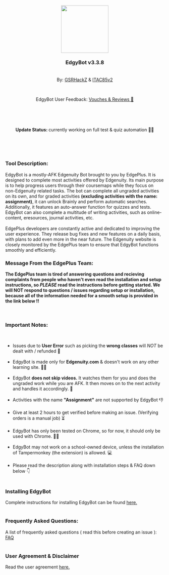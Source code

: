 <br><br>
<h3 align="center">
  <img style="width:150px;margin:0 auto;" src="https://github.com/GSRHackZ/EdgyBot_Edgenuity_Bot/blob/main/edgePlus2.png?raw=true"><br><br>
  EdgyBot v3.3.8<br><br>
</h3>
<p align="center">By: <a href="https://github.com/GSRHackZ" target="_self">GSRHackZ</a> & <a href="https://github.com/ITAC85v2" target="_self">ITAC85v2</a></p><br>
<p align="center">EdgyBot User Feedback: <a href="https://www.instagram.com/stories/highlights/18173927047266546/"> Vouches & Reviews 🤩</a></p>
<br><br><br>
<p align="center"><b>Update Status: </b>currently working on full test & quiz automation 😵‍💫</p>
<br><br><br>
<h3>Tool Description:</h3>
<p>EdgyBot is a mostly-AFK Edgenuity Bot brought to you by EdgePlus. It is designed to complete most activities offered by Edgenuity. Its main purpose is to help progress users through their coursemaps while they focus on non-Edgenuity related tasks. The bot can complete all ungraded activities on its own, and for graded activities <b>(excluding activities with the name: assignment)</b>, it can unlock Brainly and perform automatic searches. Additionally, it features an auto-answer function for quizzes and tests. EdgyBot can also complete a multitude of writing activities, such as online-content, eresources, journal activities, etc.<br><br>EdgePlus developers are constantly active and dedicated to improving the user experience. They release bug fixes and new features on a daily basis, with plans to add even more in the near future. The Edgenuity website is closely monitored by the EdgePlus team to ensure that EdgyBot functions smoothly and efficiently.</p>
<h3>Message From the EdgePlus Team:</h3>
<b>The EdgePlus team is tired of answering questions and recieving complaints from people who haven't even read the installation and setup instructions, so <i>PLEASE</i> read the instructions before getting started. We will NOT respond to questions / issues regarding setup or installation, because all of the information needed for a smooth setup is provided in the link below ‼</b>
<br><br><br>
<h3>Important Notes:</h3><br>
<ul>
<li>Issues due to <b>User Error</b> such as picking the <b>wrong classes</b> will <i>NOT</i> be dealt with / refunded 🔴</li><br>
<li>EdgyBot is made only for <b>Edgenuity.com</b> & doesn't work on any other learning site. 🙅‍♂️</li><br>
<li>EdgyBot <b>does not skip videos.</b> It watches them for you and does the ungraded work while you are AFK. It then moves on to the next activity and handles it accordingly. 🎥</li><br>
<li>Activities with the name <b>"Assignment"</b> are not supported by EdgyBot 👎</li><br>
<li>Give at least 2 hours to get verified before making an issue. (Verifying orders is a manual job) ⏳</li><br>
<li>EdgyBot has only been tested on Chrome, so for now, it should only be used with Chrome. 🤷‍♂️</li><br>
<li>EdgyBot may not work on a school-owned device, unless the installation of Tampermonkey (the extension) is allowed. 💻</li><br>
<li>Please read the description along with installation steps & FAQ down below 👇</li><br>
</ul>
<h3>Installing EdgyBot</h3>
Complete instructions for installing EdgyBot can be found <a href="https://github.com/GSRHackZ/EdgyBot_Edgenuity_Bot/wiki/How-to-install-EdgyBot">here.</a>
<br><br>
<h3>Frequently Asked Questions:</h3>
A list of frequently asked questions ( read this before creating an issue ): <a href="https://github.com/GSRHackZ/EdgyBot_Edgenuity_Bot/wiki/Q&A">FAQ</a>
<br><br>
<h3>User Agreement & Disclaimer</h3>
Read the user agreement <a href="https://github.com/GSRHackZ/EdgyBot_Edgenuity_Bot/blob/main/useragreement.md" target="_self">here.</a>
<br><br>
